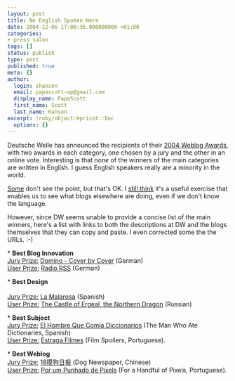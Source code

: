 ```yaml
---
layout: post
title: No English Spoken Here
date: 2004-12-06 17:00:36.000000000 +01:00
categories:
- press salon
tags: []
status: publish
type: post
published: true
meta: {}
author:
  login: shanson
  email: papascott-wp@gmail.com
  display_name: PapaScott
  first_name: Scott
  last_name: Hanson
excerpt: !ruby/object:Hpricot::Doc
  options: {}
---
```

<p>Deutsche Welle has announced the recipients of their <a href="http://www.thebobs.de/bob.php?site=news_news&tsrid=113" title="The BOBs - BEST OF THE BLOGS - Deutsche Welle International Weblog Awards 2004">2004 Weblog Awards</a>, with two awards in each category, one chosen by a jury and the other in an online vote. Interesting is that <em>none</em> of the winners of the main categories are written in English. I guess English speakers really are a minority in the world. </p>
<p><a title="Webpropaganda: Sack Reis umgefallen" href="http://couchblog.de/webpropaganda/blogging/627/sack-reis-umgefallen">Some</a> don't see the point, but that's OK. I <a title="PapaScott: Early Morning Cologne" href="https://www.papascott.de/archives/2004/11/23/early-morning-cologne/">still think</a> it's a useful exercise that enables us to see what blogs elsewhere are doing, even if we don't know the language.</p>
<p>However, since DW seems unable to provide a concise list of the main winners, here's a list with links to both the descriptions at DW and the blogs themselves that they can copy and paste. I even corrected some the the URLs. :-)</p>
<p>* <b>Best Blog Innovation</b><br />
<a href="http://www.thebobs.de/bob.php?site=winner_kat&katid=4">Jury Prize:</a> <a href="http://domino.antville.org/">Domino - Cover by Cover</a> (German)<br />
<a href="http://www.thebobs.de/bob.php?site=winner_kat&tsrid=576">User Prize:</a> <a href="http://www.radio-rss.de/">Radio RSS</a> (German)</p>
<p>* <b>Best Design</b><br /> <br />
<a href="http://www.thebobs.de/bob.php?site=winner_kat&katid=3">Jury Prize:</a> <a href="http://www.lamalarosa.com/">La Malarosa</a> (Spanish)<br />
<a href="http://www.thebobs.de/bob.php?site=winner_kat&tsrid=825">User Prize:</a> <a href="http://www.ergeal.ru/blog">The Castle of Ergeal, the Northern Dragon</a> (Russian)</p>
<p>* <b>Best Subject</b><br />
<a href="http://www.thebobs.de/bob.php?* site=winner_kat&katid=2">Jury Prize:</a> <a href="http://www.elhombrequecomiadiccionarios.com/">El Hombre Que Com&iacute;a Diccionarios</a> (The Man Who Ate Dictionaries, Spanish)<br />
<a href="http://www.thebobs.de/bob.php?site=winner_kat&tsrid=1005">User Prize:</a> <a href="http://www.estragafilmes.blogger.com.br/">Estraga Filmes</a> (Film Spoilers, Portuguese).</p>
<p>* <b>Best Weblog</b><br />
<a href="http://www.thebobs.de/bob.php?site=winner_kat&katid=1">Jury Prize:</a> <a href="http://www.18mo.com/">18&#25720;&#29399;&#26085;&#25253;</a> (Dog Newspaper, Chinese)<br />
<a href="http://www.thebobs.de/bob.php?site=winner_kat&tsrid=145">User Prize:</a> <a href="http://www.nemonox.com/ppp/">Por um Punhado de Pixels</a> (For a Handful of Pixels, Portuguese).</p>
